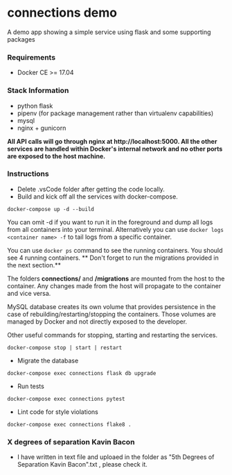 # connections demo

A demo app showing a simple service using flask and some supporting packages

### Requirements

 * Docker CE >= 17.04

### Stack Information

* python flask
* pipenv (for package management rather than virtualenv capabilities)
* mysql
* nginx + gunicorn

**All API calls will go through nginx at http://localhost:5000. All the other services are handled within Docker's internal network and no other ports are exposed to the host machine.**

### Instructions

- Delete .vsCode folder after getting the code locally.
- Build and kick off all the services with docker-compose.


```
docker-compose up -d --build
```

 You can omit -d if you want to run it in the foreground and dump all logs from all containers into your terminal. Alternatively you can use ```docker logs <container name> -f``` to tail logs from a specific container.

You can use ```docker ps``` command to see the running containers. You should see 4 running containers. ** Don't forget to run the migrations provided in the next section.**

The folders **connections/** and **/migrations** are mounted from the host to the container. Any changes made from the host will propagate to the container and vice versa.

MySQL database creates its own volume that provides persistence in the case of rebuilding/restarting/stopping the containers. Those volumes are managed by Docker and not directly exposed to the developer.

Other useful commands for stopping, starting and restarting the services.

```
docker-compose stop | start | restart
```

- Migrate the database
```
docker-compose exec connections flask db upgrade
```

- Run tests
```
docker-compose exec connections pytest
```

- Lint code for style violations
```
docker-compose exec connections flake8 .
```
### X degrees of separation Kavin Bacon

- I have written in text file and uploaed in the folder as "5th Degrees of Separation Kavin Bacon".txt , please check it.
